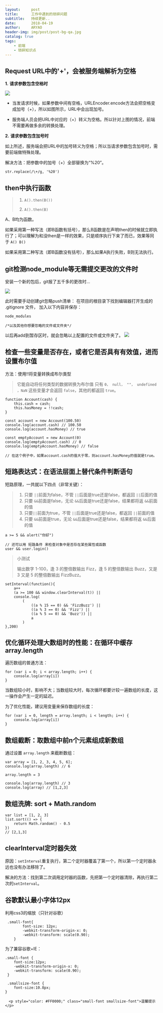 ```yaml
---
layout:     post
title:      工作中遇到的琐碎问题
subtitle:   持续更新..
date:       2018-04-19
author:     ARYAO
header-img: img/post/post-bg-qa.jpg
catalog: true
tags:
    - 前端
    - 琐碎知识点
---
```



## Request URL中的'+'，会被服务端解析为空格

**1.**  **请求参数包含空格时**

![](https://i.imgur.com/MddfFFO.png)

- 当发请求时候，如果参数中间有空格，URLEncoder.encode方法会把空格变成加号（+），所以如图所示，URL中会出现加号。

- 服务端人员会把URL中对应的（+）转义为空格。所以针对上图的情况，前端不需要再做多余的转换处理。

**2.** **请求参数包含加号时**

如上所述，服务端会把URL中的加号转义为空格；所以当请求参数包含加号时，需要前端做特殊处理。

解决方法：把参数中的加号（+）全部替换为“%20”。

`str.replace(/\+/g, '%20') `

## then中执行函数
> 1. `A().then(B())`
> 
> 2. `A().then(B)`

A、B均为函数。

如果采用第一种写法（即B函数有括号），那么B函数是在声明then的时候就立即执行了；可以理解为和没then是一样的效果，只是顺序执行下来了而已，效果等同于 `A() B()`

如果采用第二种写法（即B函数没有括号），那么如果A执行失败，B则无法执行。

## git检测node_module等无需提交更改的文件时

安装一个新的包后，git报了五千多的更改时...

![](https://i.imgur.com/gCzj7Ln.png)

此时需要手动创建git忽略push清单：
在项目的根目录下找到编辑器打开生成的 .gitignore 文件， 加入以下内容并保存：

    node_modules
    
    /*以及其他你想要忽略的文件或文件夹*/

以后再add到暂存区时，就会忽略以上配置的文件或文件夹了。
![](https://i.imgur.com/XDsF50f.png)

## 检查一些变量是否存在，或者它是否具有有效值，进而设置布尔值
方法：使用!!将变量转换成布尔类型

> 它能自动将任何类型的数据转换为布尔值
> 只有 `0， null， ""， undefined ，NaN` 这些变量才会返回 `false`，其他的都返回 `true`。

	function Account(cash) {  
	    this.cash = cash;
	    this.hasMoney = !!cash;
	}

	const account = new Account(100.50)
	console.log(account.cash) // 100.50  
	console.log(account.hasMoney) // true
	
	const emptyAccount = new Account(0)
	console.log(emptyAccount.cash) // 0  
	console.log(emptyAccount.hasMoney) // false 

	// 在这个例子中，如果account.cash的值大于零，则account.hasMoney的值就是true。

## 短路表达式：在语法层面上替代条件判断语句

短路原理，一共就以下四点（非常关键）：

> 1. 只要 `||`前面为false，不管 `||`后面是true还是false，都返回 `||`后面的值
> 2. 只要  `&&`前面是false，无论 `&&`后面是true还是false，结果都将返 `&&`前面的值
> 3. 只要`||`前面为true，不管 `||`后面是true还是false，都返回 `||`前面的值
> 4. 只要 `&&`前面是true，无论 `&&`后面是true还是false，结果都将返 `&&`后面的值

	a >= 5 && alert("你好")	

	// 还可以用 短路条件 来检查对象中是否存在某些属性或函数
	user && user.login()

> 小测试
> 
> 输出数字 1-100，逢 3 的整倍数输出 Fizz，逢 5 的整倍数输出 Buzz，又是 3 又是 5 的整倍数输出 FizzBuzz。

	setInterval(function(){
	    a++
	    (a >= 100 && window.clearInterval(t)) || 
		console.log(
			(
				((a % 15 == 0) && 'FizzBuzz') || 
				((a % 3 == 0) && 'Fizz') || 
				((a % 5 == 0) && 'Buzz')) ||
				a
			)
	},200)

## 优化循环处理大数组时的性能：在循环中缓存array.length

遍历数组的普通方法：

	for (var i = 0; i < array.length; i++) {  
		console.log(array[i])
	}

当数组较小时，影响不大；当数组较大时，每次循环都要计较一遍数组的长度，这一操作会产生一定的延迟。

为了优化性能，建议用变量来保存数组的长度：

	for (var i = 0, length = array.length; i < length; i++) {  
	    console.log(array[i])
	}

## 数组截断：取数组中前n个元素组成新数组

通过设置 `array.length` 来截断数组：

	var array = [1, 2, 3, 4, 5, 6];
	console.log(array.length) // 6  

	array.length = 3

	console.log(array.length) // 3  
	console.log(array) // [1,2,3] 


## 数组洗牌: sort + Math.random

	var list = [1, 2, 3]
	list.sort(() => {
	    return Math.random() - 0.5
	}) 
    // [2,1,3]


## clearInterval定时器失效

原因：`setInterval`重复执行，第二个定时器覆盖了第一个，所以第一个定时器永远也没有办法移除了。

解决的方法：找到第二次调用定时器的函数，先把第一个定时器清除，再执行第二次的`setInterval`。

## 谷歌默认最小字体12px
利用css3的缩放（只针对谷歌）

     .small-font{
            font-size: 12px;
            -webkit-transform-origin-x: 0;
            -webkit-transform: scale(0.90);
        }


为了兼容谷歌+IE：

	.small-font {    
		font-size:12px; 
		-webkit-transform-origin-x: 0;
        -webkit-transform: scale(0.90);
     }

	 .smallsize-font {
		font-size:10.8px;
	}
    
    　<p style="color: #FF0000;" class="small-font smallsize-font">温馨提示</p>
